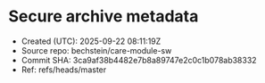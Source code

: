 # Secure archive metadata
- Created (UTC): 2025-09-22 08:11:19Z
- Source repo:   bechstein/care-module-sw
- Commit SHA:    3ca9af38b4482e7b8a89747e2c0c1b078ab38332
- Ref:           refs/heads/master
